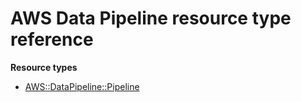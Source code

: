 # AWS Data Pipeline resource type reference<a name="AWS_DataPipeline"></a>

**Resource types**

- [AWS::DataPipeline::Pipeline](aws-resource-datapipeline-pipeline.md)
